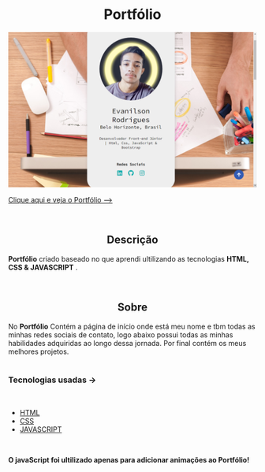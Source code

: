 
<h1 align='center'>Portfólio</h1>

<img src='img/portfolio2.png'>

<br/>

<a href='https://evanilsonpg.github.io/Site-Portfolio-1/'>Clique aqui e veja o Portfólio --></a>

<br/>

<h2 align='center'>Descrição</h2> 

**Portfólio** criado baseado no que aprendi ultilizando as tecnologias **HTML, CSS & JAVASCRIPT** .

<br/>

<h2 align='center'>Sobre</h2>

No **Portfólio** Contém a página de início onde está meu nome e tbm todas as minhas redes sociais de contato, logo abaixo possui todas as minhas habilidades adquiridas ao longo dessa jornada. Por final contém os meus melhores projetos.
<br/>
<br/>

### **Tecnologias usadas** ->
<br/>

- [HTML]()
- [CSS]()
- [JAVASCRIPT]()

<br/>

**O javaScript foi ultilizado apenas para adicionar animações ao Portfólio!**

